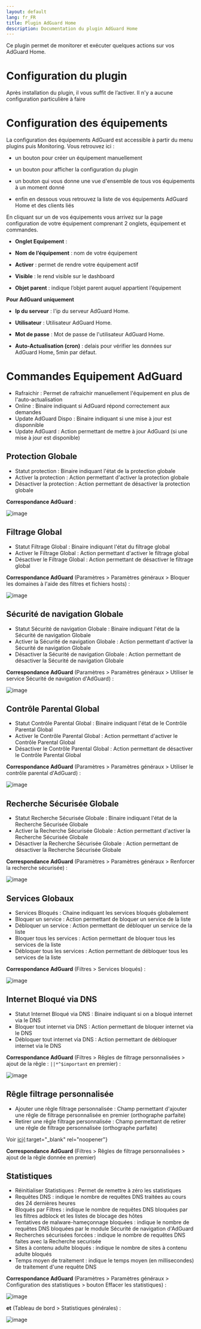 ```yaml
---
layout: default
lang: fr_FR
title: Plugin AdGuard Home
description: Documentation du plugin AdGuard Home
---
```


Ce plugin permet de monitorer et exécuter quelques actions sur vos AdGuard Home.

Configuration du plugin 
=======================

Après installation du plugin, il vous suffit de l’activer. Il n'y a aucune configuration particulière à faire

Configuration des équipements 
=============================

La configuration des équipements AdGuard est accessible à partir du menu
plugins puis Monitoring. Vous retrouvez ici :

-   un bouton pour créer un équipement manuellement

-   un bouton pour afficher la configuration du plugin

-   un bouton qui vous donne une vue d'ensemble de tous vos équipements à un moment donné

-   enfin en dessous vous retrouvez la liste de vos équipements AdGuard Home et des clients liés

En cliquant sur un de vos équipements vous arrivez sur la page
configuration de votre équipement comprenant 2 onglets, équipement et
commandes.

-   **Onglet Equipement** :

-   **Nom de l’équipement** : nom de votre équipement

-   **Activer** : permet de rendre votre équipement actif

-   **Visible** : le rend visible sur le dashboard

-   **Objet parent** : indique l’objet parent auquel appartient l’équipement

**Pour AdGuard uniquement**

-   **Ip du serveur** : l'ip du serveur AdGuard Home.

-   **Utilisateur** : Utilisateur AdGuard Home.

-	**Mot de passe** : Mot de passe de l'utilisateur AdGuard Home.

-	**Auto-Actualisation (cron)** : delais pour vérifier les données sur AdGuard Home, 5min par défaut.

**Commandes Equipement AdGuard**
================================
- Rafraichir : Permet de rafraichir manuellement l'équipement en plus de l'auto-actualisation
- Online : Binaire indiquant si AdGuard répond correctement aux demandes
- Update AdGuard Dispo : Binaire indiquant si une mise à jour est disponnible
- Update AdGuard : Action permettant de mettre à jour AdGuard (si une mise à jour est disponible)

Protection Globale
-----------------------
- Statut protection : Binaire indiquant l'état de la protection globale
- Activer la protection : Action permettant d'activer la protection globale
- Désactiver la protection : Action permettant de désactiver la protection globale

**Correspondance AdGuard** :

![image](https://user-images.githubusercontent.com/28622481/133206289-810d7a4d-9705-4923-9831-e8e78100f05b.png)

Filtrage Global
-----------------------
- Statut Filtrage Global : Binaire indiquant l'état du filtrage global
- Activer le Filtrage Global : Action permettant d'activer le filtrage global
- Désactiver le Filtrage Global : Action permettant de désactiver le filtrage global

**Correspondance AdGuard** (Paramètres > Paramètres généraux > Bloquer les domaines à l'aide des filtres et fichiers hosts) :

![image](https://user-images.githubusercontent.com/28622481/133206778-015af02d-8039-4c78-9732-e048c41cfa21.png)

Sécurité de navigation Globale
-----------------------
- Statut Sécurité de navigation Globale : Binaire indiquant l'état de la Sécurité de navigation Globale
- Activer la Sécurité de navigation Globale : Action permettant d'activer la Sécurité de navigation Globale
- Désactiver la Sécurité de navigation Globale : Action permettant de désactiver la Sécurité de navigation Globale

**Correspondance AdGuard** (Paramètres > Paramètres généraux > Utiliser le service Sécurité de navigation d'AdGuard) :

![image](https://user-images.githubusercontent.com/28622481/133207227-8f9aa942-54c6-4048-8fa1-3711f4ca082c.png)

Contrôle Parental Global
-----------------------
- Statut Contrôle Parental Global : Binaire indiquant l'état de le Contrôle Parental Global
- Activer le Contrôle Parental Global : Action permettant d'activer le Contrôle Parental Global
- Désactiver le Contrôle Parental Global : Action permettant de désactiver le Contrôle Parental Global

**Correspondance AdGuard** (Paramètres > Paramètres généraux > Utiliser le contrôle parental d'AdGuard) :

![image](https://user-images.githubusercontent.com/28622481/133207419-bac0d204-c4fc-414d-b411-c7ec072ab514.png)

Recherche Sécurisée Globale
-----------------------
- Statut Recherche Sécurisée Globale : Binaire indiquant l'état de la Recherche Sécurisée Globale
- Activer la Recherche Sécurisée Globale : Action permettant d'activer la Recherche Sécurisée Globale
- Désactiver la Recherche Sécurisée Globale : Action permettant de désactiver la Recherche Sécurisée Globale

**Correspondance AdGuard** (Paramètres > Paramètres généraux > Renforcer la recherche sécurisée) :

![image](https://user-images.githubusercontent.com/28622481/133207585-41110514-75f3-4a13-8f73-f3aca3c93820.png)

Services Globaux
-----------------------
- Services Bloqués : Chaine indiquant les services bloqués globalement
- Bloquer un service : Action permettant de bloquer un service de la liste
- Débloquer un service : Action permettant de débloquer un service de la liste
- Bloquer tous les services : Action permettant de bloquer tous les services de la liste
- Débloquer tous les services : Action permettant de débloquer tous les services de la liste

**Correspondance AdGuard** (Filtres > Services bloqués) : 

![image](https://user-images.githubusercontent.com/28622481/133207917-e813a4d1-42d2-491c-982a-ebabf6510383.png)

Internet Bloqué via DNS
-----------------------
- Statut Internet Bloqué via DNS : Binaire indiquant si on a bloqué internet via le DNS
- Bloquer tout internet via DNS : Action permettant de bloquer internet via le DNS
- Débloquer tout internet via DNS : Action permettant de débloquer internet via le DNS

**Correspondance AdGuard** (Filtres > Rêgles de filtrage personnalisées > ajout de la rêgle : `||*^$important` en premier) : 

![image](https://user-images.githubusercontent.com/28622481/133210452-4ebbc8b0-836d-43a4-9db9-e01c2534679e.png)

Rêgle filtrage personnalisée
-----------------------
- Ajouter une rêgle filtrage personnalisée : Champ permettant d'ajouter une rêgle de filtrage personnalisée en premier (orthographe parfaite)
- Retirer une rêgle filtrage personnalisée : Champ permettant de retirer une rêgle de filtrage personnalisée (orthographe parfaite)

Voir [ici](https://github.com/AdguardTeam/AdGuardHome/wiki/Hosts-Blocklists){:target="_blank" rel="noopener"}

**Correspondance AdGuard** (Filtres > Rêgles de filtrage personnalisées > ajout de la rêgle donnée en premier)

Statistiques
-----------------------
- Réinitialiser Statistiques : Permet de remettre à zéro les statistiques
- Requêtes DNS : indique le nombre de requêtes DNS traitées au cours des 24 dernières heures
- Bloqués par Filtres : indique le nombre de requêtes DNS bloquées par les filtres adblock et les listes de blocage des hôtes
- Tentatives de malware-hameçonnage bloquées : indique le nombre de requêtes DNS bloquées par le module Sécurité de navigation d'AdGuard
- Recherches sécurisées forcées : indique le nombre de requêtes DNS faites avec la Recherche securisée
- Sites à contenu adulte bloqués : indique le nombre de sites à contenu adulte bloqués
- Temps moyen de traitement : indique le temps moyen (en millisecondes) de traitement d'une requête DNS

**Correspondance AdGuard** (Paramètres > Paramètres généraux > Configuration des statistiques > bouton Effacer les statistiques) :

![image](https://user-images.githubusercontent.com/28622481/133211167-470e9959-bda7-4810-a02d-8d26363bb981.png)

**et** (Tableau de bord > Statistiques générales) :

![image](https://user-images.githubusercontent.com/28622481/133211276-6c24d23c-6647-4b5f-a26c-e5834bd1a657.png)

